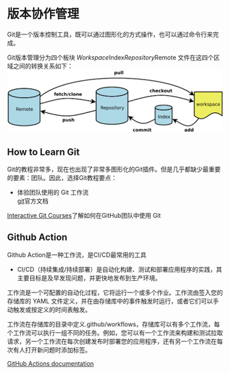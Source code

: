 # 版本协作管理

Git是一个版本控制工具，既可以通过图形化的方式操作，也可以通过命令行来完成。

Git版本管理分为四个板块
*Workspace*Index*Repository*Remote
文件在这四个区域之间的转换关系如下：
![GitImage](/2023/GitImage.png)

## How to Learn Git

Git的教程非常多，现在也出现了非常多图形化的Git插件。但是几乎都缺少最重要的要素：团队。因此，选择Git教程要点：

- 体验团队使用的 Git 工作流  
[git](https://git-scm.com/docs)官方文档

[Interactive Git Courses](https://ooloo.io/project/github-flow/mindset)了解如何在GitHub团队中使用 Git

## Github Action

Github Action是一种工作流，是CI/CD最常用的工具

- CI/CD（持续集成/持续部署）是自动化构建、测试和部署应用程序的实践，其主要目标是及早发现问题，并更快地发布到生产环境。

工作流是一个可配置的自动化过程，它将运行一个或多个作业。工作流由签入您的存储库的 YAML 文件定义，并在由存储库中的事件触发时运行，或者它们可以手动触发或按定义的时间表触发。

工作流在存储库的目录中定义.github/workflows，存储库可以有多个工作流，每个工作流可以执行一组不同的任务。例如，您可以有一个工作流来构建和测试拉取请求，另一个工作流在每次创建发布时部署您的应用程序，还有另一个工作流在每次有人打开新问题时添加标签。

[GitHub Actions documentation](https://docs.github.com/en/actions)
